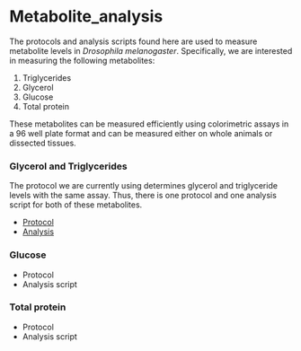 # Metabolite_analysis


The protocols and analysis scripts found here are used to measure metabolite levels in _Drosophila melanogaster_.  Specifically, we are interested in measuring the following metabolites: 
1. Triglycerides
2. Glycerol
3. Glucose
4. Total protein

These metabolites can be measured efficiently using colorimetric assays in a 96 well plate format and can be measured either on whole animals or dissected tissues.

### Glycerol and Triglycerides
The protocol we are currently using determines glycerol and triglyceride levels with the same assay.  Thus, there is one protocol and one analysis script for both of these metabolites. 
  - [Protocol](https://github.com/riddlenc/Metabolite_analysis/blob/e79af5da3b4a4eb778ff088bc3a8c3c346d203fd/Triglycerides/Protocol.md)
  - [Analysis](https://github.com/riddlenc/Metabolite_analysis/blob/9601e0b986298105fe23849641a14a26bb9c1666/Triglycerides/Analysis/Intro.md)

### Glucose
  - Protocol
  - Analysis script

### Total protein
  - Protocol
  - Analysis script

